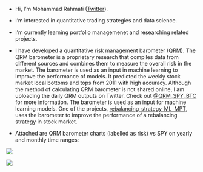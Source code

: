 - Hi, I’m Mohammad Rahmati ([Twitter](https://twitter.com/111oRa)).
- I’m interested in quantitative trading strategies and data science.
- I’m currently learning portfolio managemenet and researching related projects. 
- I have developed a quantitative risk management barometer ([QRM](https://github.com/Mohammad-Rahmati/QRM_barometer)). The QRM barometer is a proprietary research that compiles data from different sources and combines them to measure the overall risk in the market. The barometer is used as an input in machine learning to improve the performance of models. It predicted the weekly stock market local bottoms and tops from 2011 with high accuracy. Although the method of calculating QRM barometer is not shared online, I am uploading the daily QRM outputs on Twitter. Check out [@QRM_SPY_BTC](https://twitter.com/QRM_SPY_BTC) for more information. The barometer is used as an input for machine learning models. One of the projects, [rebalancing_strategy_ML_MPT](https://github.com/Mohammad-Rahmati/Rebalancing_Strategy_ML_MPT), uses the barometer to improve the performance of a rebalancing strategy in stock market. 

- Attached are QRM barometer charts (labelled as risk) vs SPY on yearly and monthly time ranges:

<p align="left">
  <img src="https://user-images.githubusercontent.com/22165051/150571523-0c90bd10-5319-4762-b632-64a12132b055.png" /> 
</p>

<p align="left">
  <img src="https://user-images.githubusercontent.com/22165051/150571535-eb716c80-9f3e-43fd-9b5a-61b30f961225.png" />  
</p>
